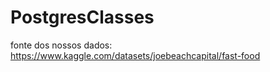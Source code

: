 # PostgresClasses

fonte dos nossos dados: https://www.kaggle.com/datasets/joebeachcapital/fast-food